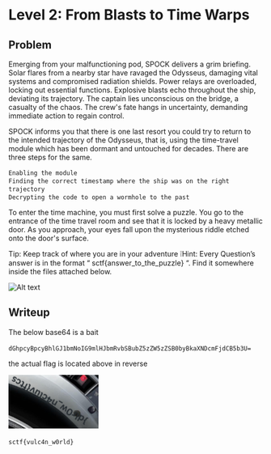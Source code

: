 # Level 2: From Blasts to Time Warps

## Problem

Emerging from your malfunctioning pod, SPOCK delivers a grim briefing. Solar flares from a nearby star have ravaged the Odysseus, damaging vital systems and compromised radiation shields. Power relays are overloaded, locking out essential functions. Explosive blasts echo throughout the ship, deviating its trajectory. The captain lies unconscious on the bridge, a casualty of the chaos. The crew's fate hangs in uncertainty, demanding immediate action to regain control.

SPOCK informs you that there is one last resort you could try to return to the intended trajectory of the Odysseus, that is, using the time-travel module which has been dormant and untouched for decades. There are three steps for the same.

    Enabling the module
    Finding the correct timestamp where the ship was on the right trajectory
    Decrypting the code to open a wormhole to the past

To enter the time machine, you must first solve a puzzle. You go to the entrance of the time travel room and see that it is locked by a heavy metallic door. As you approach, your eyes fall upon the mysterious riddle etched onto the door's surface.

Tip: Keep track of where you are in your adventure
❕Hint: Every Question’s answer is in the format “ sctf{answer_to_the_puzzle} “. Find it somewhere inside the files attached below.

![Alt text](q2rad_shields1.png)

## Writeup

The below base64 is a bait

`dGhpcyBpcyBhlGJ1bmNoIG9mlHJbmRvbSBubZ5zZW5zZSB0byBkaXNDcmFjdCB5b3U=`

the actual flag is located above in reverse 

![Alt text](image.png)

`sctf{vulc4n_w0rld}`